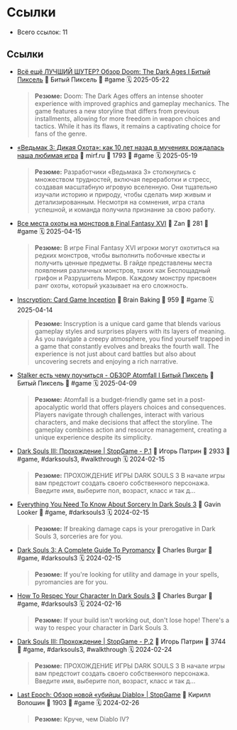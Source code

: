 # Ссылки

- Всего ссылок: 11

## Ссылки

- [Всё ещё ЛУЧШИЙ ШУТЕР? Обзор Doom: The Dark Ages I Битый Пиксель](https://www.youtube.com/watch?v=NJ_drb3o3wY) 👤 Битый Пиксель 🔖 #game 🗓️ 2025-05-22
    > **Резюме:** Doom: The Dark Ages offers an intense shooter experience with improved graphics and gameplay mechanics. The game features a new storyline that differs from previous installments, allowing for more freedom in weapon choices and tactics. While it has its flaws, it remains a captivating choice for fans of the genre.
- [«Ведьмак 3: Дикая Охота»: как 10 лет назад в мучениях рождалась наша любимая игра](https://www.mirf.ru/games/vedmak-3-dikaya-ohota-istoriya-sozdaniya) 👤 mirf.ru 💬 1793 🔖 #game 🗓️ 2025-05-19
    > **Резюме:** Разработчики «Ведьмака 3» столкнулись с множеством трудностей, включая переработки и стресс, создавая масштабную игровую вселенную. Они тщательно изучали историю и природу, чтобы сделать мир живым и детализированным. Несмотря на сомнения, игра стала успешной, и команда получила признание за свою работу.
- [Все места охоты на монстров в Final Fantasy XVI](https://www.goha.ru/vse-mesta-ohoty-na-monstrov-v-final-fantasy-xvi-40mBD0) 👤 Zan 💬 281 🔖 #game 🗓️ 2025-04-15
    > **Резюме:** В игре Final Fantasy XVI игроки могут охотиться на редких монстров, чтобы выполнить побочные квесты и получить ценные предметы. В гайде представлены места появления различных монстров, таких как Беспощадный грифон и Разрушитель Миров. Каждому монстру присвоен ранг охоты, который указывает на его сложность.
- [Inscryption: Card Game Inception](https://jefklakscodex.com/games/switch/inscryption/) 👤 Brain Baking 💬 959 🔖 #game 🗓️ 2025-04-14
    > **Резюме:** Inscryption is a unique card game that blends various gameplay styles and surprises players with its layers of meaning. As you navigate a creepy atmosphere, you find yourself trapped in a game that constantly evolves and breaks the fourth wall. The experience is not just about card battles but also about uncovering secrets and enjoying a rich narrative.
- [Stalker есть чему поучиться - ОБЗОР Atomfall I Битый Пиксель](https://youtube.com/watch?v=iuDYa6PDocM&si=Sz94s62KNMm_ovFz) 👤 Битый Пиксель 🔖 #game 🗓️ 2025-04-09
    > **Резюме:** Atomfall is a budget-friendly game set in a post-apocalyptic world that offers players choices and consequences. Players navigate through challenges, interact with various characters, and make decisions that affect the storyline. The gameplay combines action and resource management, creating a unique experience despite its simplicity.
- [Dark Souls III: Прохождение | StopGame - P.1](https://stopgame.ru/show/82650/dark_souls_iii_prohozhdenie) 👤 Игорь Патрин 💬 2933 🔖 #game, #darksouls3, #walkthrough 🗓️ 2024-02-15
    > **Резюме:** ПРОХОЖДЕНИЕ ИГРЫ DARK SOULS 3    В начале игры вам предстоит создать своего собственного персонажа. Введите имя, выберите пол, возраст, класс и так д…
- [Everything You Need To Know About Sorcery In Dark Souls 3](https://www.thegamer.com/dark-souls-3-sorcery-attuning-unlocking-equipment-guide/) 👤 Gavin Looker 🔖 #game, #darksouls3 🗓️ 2024-02-15
    > **Резюме:** If breaking damage caps is your prerogative in Dark Souls 3, sorceries are for you.
- [Dark Souls 3: A Complete Guide To Pyromancy](https://www.thegamer.com/dark-souls-3-pyromancy-in-depth-guide/) 👤 Charles Burgar 🔖 #game, #darksouls3 🗓️ 2024-02-15
    > **Резюме:** If you&#039;re looking for utility and damage in your spells, pyromancies are for you.
- [How To Respec Your Character In Dark Souls 3](https://www.thegamer.com/dark-souls-3-how-to-respec-your-character/) 👤 Charles Burgar 🔖 #game, #darksouls3 🗓️ 2024-02-16
    > **Резюме:** If your build isn't working out, don't lose hope! There's a way to respec your character in Dark Souls 3.
- [Dark Souls III: Прохождение | StopGame - P.2](https://stopgame.ru/show/82650/dark_souls_iii_prohozhdenie/p2) 👤 Игорь Патрин 💬 3744 🔖 #game, #darksouls3, #walkthrough 🗓️ 2024-02-24
    > **Резюме:** ПРОХОЖДЕНИЕ ИГРЫ DARK SOULS 3    В начале игры вам предстоит создать своего собственного персонажа. Введите имя, выберите пол, возраст, класс и так д…
- [Last Epoch: Обзор новой «убийцы Diablo» | StopGame](https://stopgame.ru/show/137672/last_epoch_review_novoy_ubiycy_diablo) 👤 Кирилл Волошин 💬 1903 🔖 #game 🗓️ 2024-02-26
    > **Резюме:** Круче, чем Diablo IV?
